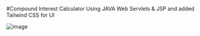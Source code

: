#Compound Interest Calculator Using JAVA Web Servlets & JSP and added Tailwind CSS for UI

![image](https://github.com/nitesh7699/Compound-Interest-Calculator/assets/100037592/070a8cde-288f-40fc-a52f-4974347e46a2)

